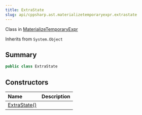 ```yaml
---
title: ExtraState
slug: api/cppsharp.ast.materializetemporaryexpr.extrastate
---
```

Class in [MaterializeTemporaryExpr](/api/cppsharp/ast/materializetemporaryexpr)

Inherits from `System.Object`

## Summary



```csharp
public class ExtraState
```

## Constructors

|Name|Description|
|:---|:---|
|[ExtraState\(\)](/api/cppsharp/ast/materializetemporaryexpr/extrastate//ctor)||

